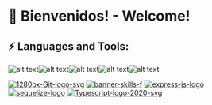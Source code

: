 # 👋 Bienvenidos! - Welcome! 
## ⚡ Languages and Tools:

![alt text](https://ibb.co/RCV2Qy7)![alt text](https://ibb.co/r3k0dYs)![alt text](https://ibb.co/QNjG8CN)![alt text](https://ibb.co/DgJJKz7)![alt text](https://i.ibb.co/RhFK1yn/1280px-Git-logo-svg.png)





<a href="https://ibb.co/pW7TgyD"><img src="https://i.ibb.co/RhFK1yn/1280px-Git-logo-svg.png" alt="1280px-Git-logo-svg" border="0"></a>
<a href="https://ibb.co/r3k0dYs"><img src="https://i.ibb.co/C6B8Pg2/banner-skills-f.png" alt="banner-skills-f" border="0"></a>
<a href="https://ibb.co/RCV2Qy7"><img src="https://i.ibb.co/SK9NVrJ/express-js-logo.png" alt="express-js-logo" border="0"></a>
<a href="https://ibb.co/QNjG8CN"><img src="https://i.ibb.co/DCgnG8C/sequelize-logo.png" alt="sequelize-logo" border="0"></a>
<a href="https://imgbb.com/"><img src="https://i.ibb.co/Cscc0mn/Typescript-logo-2020-svg.png" alt="Typescript-logo-2020-svg" border="0"></a>

<!--
**guidoabelleira/guidoabelleira** is a ✨ _special_ ✨ repository because its `README.md` (this file) appears on your GitHub profile.

Here are some ideas to get you started:

- 🔭 I’m currently working on ...
- 🌱 I’m currently learning ...
- 👯 I’m looking to collaborate on ...
- 🤔 I’m looking for help with ...
- 💬 Ask me about ...
- 📫 How to reach me: ...
- 😄 Pronouns: ...
-  Fun fact: ...
-->
